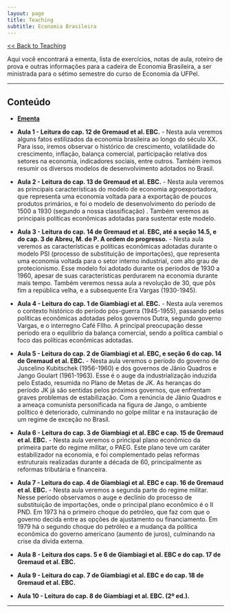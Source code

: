 ```yaml
---
layout: page
title: Teaching
subtitle: Economia Brasileira
---
```


[<< Back to Teaching](/teaching)

Aqui você encontrará a ementa, lista de exercícios, notas de aula, roteiro de prova e outras informações para a cadeira de Economia Brasileira, a ser ministrada para o sétimo semestre do curso de Economia da UFPel.

---

## Conteúdo

- **[Ementa](/files/ecobras.pdf)**

- **Aula 1 - Leitura do cap. 12 de Gremaud et al. EBC.** - Nesta aula veremos alguns fatos estilizados da economia brasileira ao longo do século XX. Para isso, iremos observar o histórico de crescimento, volatilidade do crescimento, inflação, balança comercial, participação relativa dos setores na economia, indicadores sociais, entre outros. Também iremos resumir os diversos modelos de desenvolvimento adotados no Brasil. 

- **Aula 2 - Leitura do cap. 13 de Gremaud et al. EBC.** - Nesta aula veremos as principais características do modelo de economia agroexportadora, que representa uma economia voltada para a exportação de poucos produtos primários, e foi o modelo de desenvolvimento do período de 1500 a 1930 (segundo a nossa classificação) . Também veremos as principais políticas econômicas adotadas para sustentar este modelo.

- **Aula 3 - Leitura do cap. 14 de Gremaud et al. EBC, até a seção 14.5, e do cap. 3 de Abreu, M. de P. A ordem do progresso.** - Nesta aula veremos as características e políticas econômicas adotadas durante o modelo PSI (processo de substituição de importações), que representa uma economia voltada para o setor interno industrial, com alto grau de protecionismo. Esse modelo foi adotado durante os períodos de 1930 a 1960, apesar de suas características perdurarem na economia durante mais tempo. Também veremos nessa aula a revolução de 30, que pôs fim a república velha, e a subsequente Era Vargas (1930-1945).

- **Aula 4 - Leitura do cap. 1 de Giambiagi et al. EBC.** - Nesta aula veremos o contexto histórico do período pós-guerra (1945-1955), passando pelas políticas econômicas adotadas pelos governos Dutra, segundo governo Vargas, e o interregno Café FIlho. A principal preocupação desse período era o equilíbrio da balança comercial, sendo a política cambial o foco das políticas econômicas adotadas.

- **Aula 5 - Leitura do cap. 2 de Giambiagi et al. EBC, e seção 6 do cap. 14 de Gremaud et al. EBC.** - Nesta aula veremos o período do governo de Juscelino Kubitschek (1956-1960) e dos governos de Jânio Quadros e Jango Goulart (1961-1963). Esse é o auge da industrialização induzida pelo Estado, resumida no Plano de Metas de JK. As heranças do período JK já são sentidas pelos próximos governos, que enfrentam graves problemas de estabilização. Com a renúncia de Jânio Quadros e a ameaça comunista personificada na figura de Jango, o ambiente político é deteriorado, culminando no golpe militar e na instauração de um regime de exceção no Brasil.

- **Aula 6 - Leitura do cap. 3 de Giambiagi et al. EBC e cap. 15 de Gremaud et al. EBC.** - Nesta aula veremos o principal plano econômico da primeira parte do regime militar, o PAEG. Este plano teve um caráter estabilizador na economia, e foi complementado pelas reformas estruturais realizadas durante a década de 60, principalmente as reformas tributária e financeira.

- **Aula 7 - Leitura do cap. 4 de Giambiagi et al. EBC e cap. 16 de Gremaud et al. EBC.** - Nesta aula veremos a segunda parte do regime militar. Nesse período observamos o auge e declínio do processo de substituição de importações, onde o principal plano econômico é o II PND. Em 1973 há o primeiro choque do petróleo, que faz com que o governo decida entre as opções de ajustamento ou financiamento. Em 1979 há o segundo choque do petróleo e a mudança da política econômica do governo americano (aumento de juros), culminando na crise da dívida externa.

- **Aula 8 - Leitura dos caps. 5 e 6 de Giambiagi et al. EBC e do cap. 17 de Gremaud et al. EBC.**

- **Aula 9 - Leitura do cap. 7 de Giambiagi et al. EBC e do cap. 18 de Gremaud et al. EBC.**

- **Aula 10 - Leitura do cap. 8 de Giambiagi et al. EBC. (2º ed.).**

---